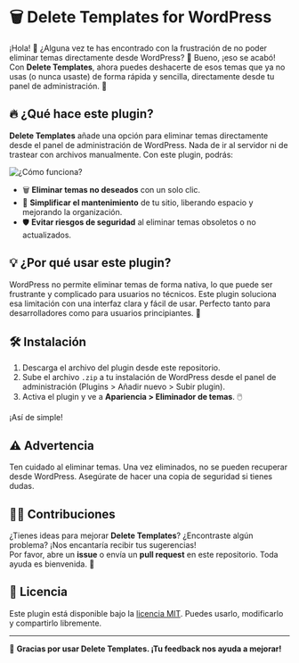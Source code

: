 # 🗑️ Delete Templates for WordPress

¡Hola! 👋 ¿Alguna vez te has encontrado con la frustración de no poder eliminar temas directamente desde WordPress? 😤 Bueno, ¡eso se acabó! Con **Delete Templates**, ahora puedes deshacerte de esos temas que ya no usas (o nunca usaste) de forma rápida y sencilla, directamente desde tu panel de administración. 🧹  

## 🔥 ¿Qué hace este plugin?

**Delete Templates** añade una opción para eliminar temas directamente desde el panel de administración de WordPress. Nada de ir al servidor ni de trastear con archivos manualmente. Con este plugin, podrás:

![¿Cómo funciona?](https://www.daniellucia.es/wp-content/uploads/2025/09/delete-templates.gif)

- 🗑️ **Eliminar temas no deseados** con un solo clic.  
- 🚀 **Simplificar el mantenimiento** de tu sitio, liberando espacio y mejorando la organización.  
- 🛡️ **Evitar riesgos de seguridad** al eliminar temas obsoletos o no actualizados.  

## 💡 ¿Por qué usar este plugin?

WordPress no permite eliminar temas de forma nativa, lo que puede ser frustrante y complicado para usuarios no técnicos. Este plugin soluciona esa limitación con una interfaz clara y fácil de usar. Perfecto tanto para desarrolladores como para usuarios principiantes. 🌟  

## 🛠️ Instalación

1. Descarga el archivo del plugin desde este repositorio.  
2. Sube el archivo `.zip` a tu instalación de WordPress desde el panel de administración (Plugins > Añadir nuevo > Subir plugin).  
3. Activa el plugin y ve a **Apariencia > Eliminador de temas**. 🖱️  

¡Así de simple!  

## ⚠️ Advertencia

Ten cuidado al eliminar temas. Una vez eliminados, no se pueden recuperar desde WordPress. Asegúrate de hacer una copia de seguridad si tienes dudas.  

## 🧑‍💻 Contribuciones

¿Tienes ideas para mejorar **Delete Templates**? ¿Encontraste algún problema? ¡Nos encantaría recibir tus sugerencias!  
Por favor, abre un **issue** o envía un **pull request** en este repositorio. Toda ayuda es bienvenida. 🙌  

## 📜 Licencia

Este plugin está disponible bajo la [licencia MIT](LICENSE). Puedes usarlo, modificarlo y compartirlo libremente.  

---

💙 **Gracias por usar Delete Templates. ¡Tu feedback nos ayuda a mejorar!**  
